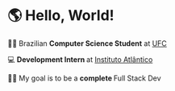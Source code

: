 # 🌎 Hello, World!

<a href="https://github.com/pefelippe" alt="logo"> </a>

🏴‍☠️ Brazilian <strong>Computer Science Student</strong> at <a href="http://www.ufc.br/">UFC</a>

💻 <strong> Development Intern </strong> at <a href="https://www.atlantico.com.br/">Instituto Atlântico</a>

👨‍💻 My goal is to be a <strong> complete </strong> Full Stack Dev

<!-- "It is impossible to speak of ethics if we do not speak of freedom. Those who are not free cannot evidently be judged from the point of view of ethics." - MS Cortella

![](https://komarev.com/ghpvc/?username=pefelippe&style=flat-square)
 -->
